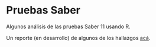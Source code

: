 # Pruebas Saber

Algunos análisis de las pruebas Saber 11 usando R.

Un reporte (en desarrollo) de algunos de los hallazgos [acá](http://finiterank.github.io/saber_notebooks/).
